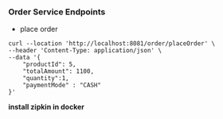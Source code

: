 
### Order Service Endpoints

* place order
```
curl --location 'http://localhost:8081/order/placeOrder' \
--header 'Content-Type: application/json' \
--data '{
    "productId": 5,
    "totalAmount": 1100,
    "quantity":1,
    "paymentMode" : "CASH"
}'
```

**install zipkin in docker**
